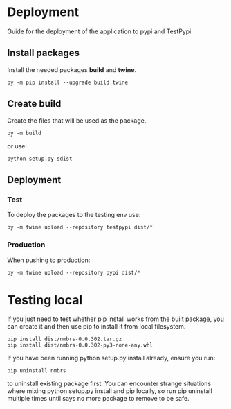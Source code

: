 # Deployment

Guide for the deployment of the application to pypi and TestPypi.

## Install packages

Install the needed packages **build** and **twine**.

```commandline
py -m pip install --upgrade build twine
```

## Create build

Create the files that will be used as the package.

```commandline
py -m build
```

or use:

```commandline
python setup.py sdist
```

## Deployment

### Test

To deploy the packages to the testing env use:

```commandline
py -m twine upload --repository testpypi dist/*
```


### Production

When pushing to production:

```commandline
py -m twine upload --repository pypi dist/*
```

# Testing local

If you just need to test whether pip install works from the built package, you can create it and then use pip to install it from local filesystem.

```commandline
pip install dist/nmbrs-0.0.302.tar.gz
pip install dist/nmbrs-0.0.302-py3-none-any.whl
```

If you have been running python setup.py install already, ensure you run:
```commandline
pip uninstall nmbrs
```

to uninstall existing package first. You can encounter strange situations where mixing python setup.py install and pip locally, so run pip uninstall multiple times until says no more package to remove to be safe.
